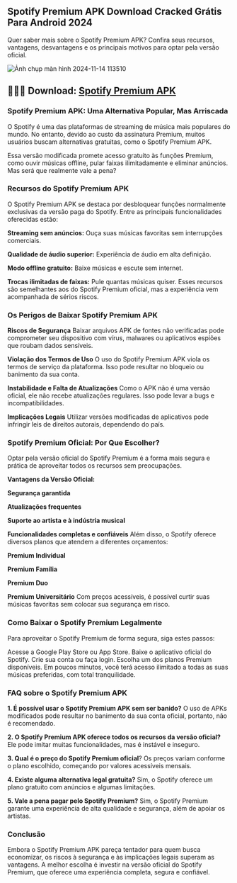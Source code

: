 ## Spotify Premium APK Download Cracked Grátis Para Android 2024
Quer saber mais sobre o Spotify Premium APK? Confira seus recursos, vantagens, desvantagens e os principais motivos para optar pela versão oficial.

![Ảnh chụp màn hình 2024-11-14 113510](https://github.com/user-attachments/assets/6a788bbb-7781-40c6-9461-4e642b082b24)

## 🍿👩‍💻 Download: [Spotify Premium APK](https://modilimitado.io/pt/spotify-apk)

### Spotify Premium APK: Uma Alternativa Popular, Mas Arriscada
O Spotify é uma das plataformas de streaming de música mais populares do mundo. No entanto, devido ao custo da assinatura Premium, muitos usuários buscam alternativas gratuitas, como o Spotify Premium APK.

Essa versão modificada promete acesso gratuito às funções Premium, como ouvir músicas offline, pular faixas ilimitadamente e eliminar anúncios. Mas será que realmente vale a pena?

### Recursos do Spotify Premium APK
O Spotify Premium APK se destaca por desbloquear funções normalmente exclusivas da versão paga do Spotify. Entre as principais funcionalidades oferecidas estão:

**Streaming sem anúncios:** Ouça suas músicas favoritas sem interrupções comerciais.

**Qualidade de áudio superior:** Experiência de áudio em alta definição.

**Modo offline gratuito:** Baixe músicas e escute sem internet.

**Trocas ilimitadas de faixas:** Pule quantas músicas quiser.
Esses recursos são semelhantes aos do Spotify Premium oficial, mas a experiência vem acompanhada de sérios riscos.

### Os Perigos de Baixar Spotify Premium APK
**Riscos de Segurança**
Baixar arquivos APK de fontes não verificadas pode comprometer seu dispositivo com vírus, malwares ou aplicativos espiões que roubam dados sensíveis.

**Violação dos Termos de Uso**
O uso do Spotify Premium APK viola os termos de serviço da plataforma. Isso pode resultar no bloqueio ou banimento da sua conta.

**Instabilidade e Falta de Atualizações**
Como o APK não é uma versão oficial, ele não recebe atualizações regulares. Isso pode levar a bugs e incompatibilidades.

**Implicações Legais**
Utilizar versões modificadas de aplicativos pode infringir leis de direitos autorais, dependendo do país.

### Spotify Premium Oficial: Por Que Escolher?
Optar pela versão oficial do Spotify Premium é a forma mais segura e prática de aproveitar todos os recursos sem preocupações.

**Vantagens da Versão Oficial:**

**Segurança garantida**

**Atualizações frequentes**

**Suporte ao artista e à indústria musical**

**Funcionalidades completas e confiáveis**
Além disso, o Spotify oferece diversos planos que atendem a diferentes orçamentos:

**Premium Individual**

**Premium Família**

**Premium Duo**

**Premium Universitário**
Com preços acessíveis, é possível curtir suas músicas favoritas sem colocar sua segurança em risco.

### Como Baixar o Spotify Premium Legalmente
Para aproveitar o Spotify Premium de forma segura, siga estes passos:

Acesse a Google Play Store ou App Store.
Baixe o aplicativo oficial do Spotify.
Crie sua conta ou faça login.
Escolha um dos planos Premium disponíveis.
Em poucos minutos, você terá acesso ilimitado a todas as suas músicas preferidas, com total tranquilidade.

### FAQ sobre o Spotify Premium APK

**1. É possível usar o Spotify Premium APK sem ser banido?**
O uso de APKs modificados pode resultar no banimento da sua conta oficial, portanto, não é recomendado.

**2. O Spotify Premium APK oferece todos os recursos da versão oficial?**
Ele pode imitar muitas funcionalidades, mas é instável e inseguro.

**3. Qual é o preço do Spotify Premium oficial**?
Os preços variam conforme o plano escolhido, começando por valores acessíveis mensais.

**4. Existe alguma alternativa legal gratuita?**
Sim, o Spotify oferece um plano gratuito com anúncios e algumas limitações.

**5. Vale a pena pagar pelo Spotify Premium?**
Sim, o Spotify Premium garante uma experiência de alta qualidade e segurança, além de apoiar os artistas.

### Conclusão
Embora o Spotify Premium APK pareça tentador para quem busca economizar, os riscos à segurança e às implicações legais superam as vantagens. A melhor escolha é investir na versão oficial do Spotify Premium, que oferece uma experiência completa, segura e confiável.
